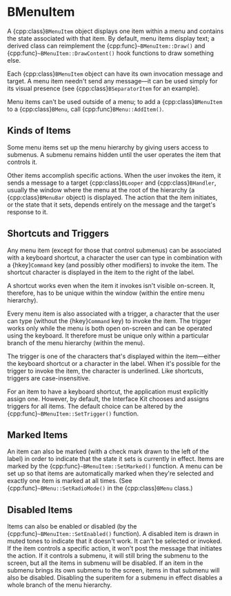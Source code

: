 # BMenuItem

A {cpp:class}`BMenuItem` object displays one item within a menu and
contains the state associated with that item. By default, menu items
display text; a derived class can reimplement the
{cpp:func}`~BMenuItem::Draw()` and {cpp:func}`~BMenuItem::DrawContent()`
hook functions to draw something else.

Each {cpp:class}`BMenuItem` object can have its own invocation message and
target. A menu item needn't send any message—it can be used simply for its
visual presence (see {cpp:class}`BSeparatorItem` for an example).

Menu items can't be used outside of a menu; to add a
{cpp:class}`BMenuItem` to a {cpp:class}`BMenu`, call
{cpp:func}`BMenu::AddItem()`.

## Kinds of Items

Some menu items set up the menu hierarchy by giving users access to
submenus. A submenu remains hidden until the user operates the item that
controls it.

Other items accomplish specific actions. When the user invokes the item,
it sends a message to a target {cpp:class}`BLooper` and
{cpp:class}`BHandler`, usually the window where the menu at the root of the
hierarchy (a {cpp:class}`BMenuBar` object) is displayed. The action that
the item initiates, or the state that it sets, depends entirely on the
message and the target's response to it.

## Shortcuts and Triggers

Any menu item (except for those that control submenus) can be associated
with a keyboard shortcut, a character the user can type in combination with
a {hkey}`Command` key (and possibly other modifiers) to invoke the item.
The shortcut character is displayed in the item to the right of the label.

A shortcut works even when the item it invokes isn't visible on-screen.
It, therefore, has to be unique within the window (within the entire menu
hierarchy).

Every menu item is also associated with a trigger, a character that the
user can type (without the {hkey}`Command` key) to invoke the item. The
trigger works only while the menu is both open on-screen and can be
operated using the keyboard. It therefore must be unique only within a
particular branch of the menu hierarchy (within the menu).

The trigger is one of the characters that's displayed within the
item—either the keyboard shortcut or a character in the label. When it's
possible for the trigger to invoke the item, the character is underlined.
Like shortcuts, triggers are case-insensitive.

For an item to have a keyboard shortcut, the application must explicitly
assign one. However, by default, the Interface Kit chooses and assigns
triggers for all items. The default choice can be altered by the
{cpp:func}`~BMenuItem::SetTrigger()` function.

## Marked Items

An item can also be marked (with a check mark drawn to the left of the
label) in order to indicate that the state it sets is currently in effect.
Items are marked by the {cpp:func}`~BMenuItem::SetMarked()` function. A
menu can be set up so that items are automatically marked when they're
selected and exactly one item is marked at all times. (See
{cpp:func}`~BMenu::SetRadioMode()` in the {cpp:class}`BMenu` class.)

## Disabled Items

Items can also be enabled or disabled (by the
{cpp:func}`~BMenuItem::SetEnabled()` function). A disabled item is drawn in
muted tones to indicate that it doesn't work. It can't be selected or
invoked. If the item controls a specific action, it won't post the message
that initiates the action. If it controls a submenu, it will still bring
the submenu to the screen, but all the items in submenu will be disabled.
If an item in the submenu brings its own submenu to the screen, items in
that submenu will also be disabled. Disabling the superitem for a submenu
in effect disables a whole branch of the menu hierarchy.
